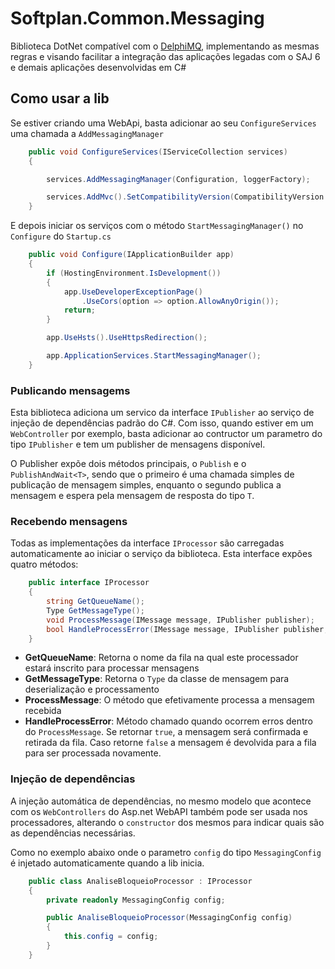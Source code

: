 # Softplan.Common.Messaging

Biblioteca DotNet compatível com o [DelphiMQ](https://git-unj.softplan.com.br/unj-integracoes/DelphiMQ), implementando as mesmas regras e visando facilitar a integração das aplicações legadas com o SAJ 6 e demais aplicações desenvolvidas em C#

## Como usar a lib

Se estiver criando uma WebApi, basta adicionar ao seu `ConfigureServices` uma chamada a `AddMessagingManager`

```csharp
    public void ConfigureServices(IServiceCollection services)
    {

        services.AddMessagingManager(Configuration, loggerFactory);

        services.AddMvc().SetCompatibilityVersion(CompatibilityVersion.Version_2_2);
    }
```

E depois iniciar os serviços com o método `StartMessagingManager()` no `Configure` do `Startup.cs`

```csharp
    public void Configure(IApplicationBuilder app)
    {
        if (HostingEnvironment.IsDevelopment())
        {
            app.UseDeveloperExceptionPage()
                .UseCors(option => option.AllowAnyOrigin());
            return;
        }

        app.UseHsts().UseHttpsRedirection();

        app.ApplicationServices.StartMessagingManager();
    }
```

### Publicando mensagems

Esta biblioteca adiciona um servico da interface `IPublisher` ao serviço de injeção de dependências
padrão do C#. Com isso, quando estiver em um `WebController` por exemplo, basta adicionar ao contructor
um parametro do tipo `IPublisher` e tem um publisher de mensagens disponível.

O Publisher expõe dois métodos principais, o `Publish` e o `PublishAndWait<T>`, sendo que o primeiro é
uma chamada simples de publicação de mensagem simples, enquanto o segundo publica a mensagem e espera
pela mensagem de resposta do tipo `T`.

### Recebendo mensagens

Todas as implementações da interface `IProcessor` são carregadas automaticamente ao iniciar o serviço
da biblioteca. Esta interface expões quatro métodos:

```csharp
    public interface IProcessor
    {
        string GetQueueName();
        Type GetMessageType();
        void ProcessMessage(IMessage message, IPublisher publisher);
        bool HandleProcessError(IMessage message, IPublisher publisher, Exception error);
    }
```

* **GetQueueName**: Retorna o nome da fila na qual este processador estará inscrito para processar mensagens
* **GetMessageType**: Retorna o `Type` da classe de mensagem para deserialização e processamento
* **ProcessMessage**: O método que efetivamente processa a mensagem recebida
* **HandleProcessError**: Método chamado quando ocorrem erros dentro do `ProcessMessage`. Se retornar `true`,
a mensagem será confirmada e retirada da fila. Caso retorne `false` a mensagem é devolvida para a fila para ser
processada novamente.

### Injeção de dependências

A injeção automática de dependências, no mesmo modelo que acontece com os `WebControllers` do Asp.net WebAPI
também pode ser usada nos processadores, alterando o `constructor` dos mesmos para indicar quais são as dependências
necessárias.

Como no exemplo abaixo onde o parametro `config` do tipo `MessagingConfig` é injetado automaticamente quando a
lib inicia.

```csharp
    public class AnaliseBloqueioProcessor : IProcessor
    {
        private readonly MessagingConfig config;

        public AnaliseBloqueioProcessor(MessagingConfig config)
        {
            this.config = config;
        }
    }
```
